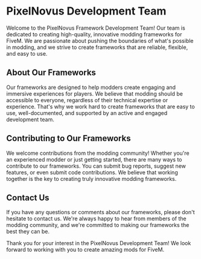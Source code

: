 # PixelNovus Development Team

Welcome to the PixelNovus Framework Development Team! Our team is dedicated to creating high-quality, innovative modding frameworks for FiveM. We are passionate about pushing the boundaries of what's possible in modding, and we strive to create frameworks that are reliable, flexible, and easy to use.

## About Our Frameworks
Our frameworks are designed to help modders create engaging and immersive experiences for players. We believe that modding should be accessible to everyone, regardless of their technical expertise or experience. That's why we work hard to create frameworks that are easy to use, well-documented, and supported by an active and engaged development team.

## Contributing to Our Frameworks
We welcome contributions from the modding community! Whether you're an experienced modder or just getting started, there are many ways to contribute to our frameworks. You can submit bug reports, suggest new features, or even submit code contributions. We believe that working together is the key to creating truly innovative modding frameworks.

## Contact Us
If you have any questions or comments about our frameworks, please don't hesitate to contact us. We're always happy to hear from members of the modding community, and we're committed to making our frameworks the best they can be.

Thank you for your interest in the PixelNovus Development Team! We look forward to working with you to create amazing mods for FiveM.

